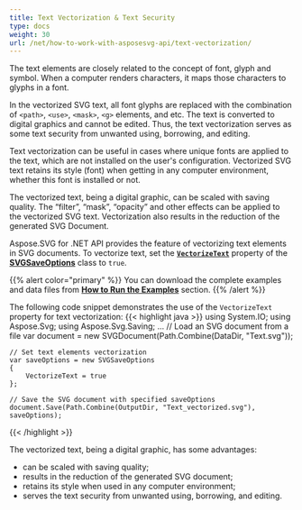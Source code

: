 ```yaml
---
title: Text Vectorization & Text Security 
type: docs
weight: 30
url: /net/how-to-work-with-asposesvg-api/text-vectorization/
---
```


The text elements are closely related to the concept of font, glyph and symbol. When a computer renders characters, it maps those characters to glyphs in a font.

In the vectorized SVG text, all font glyphs are replaced with the combination of `<path>`, `<use>`, `<mask>`, `<g>` elements, and etc.  The text is converted to digital graphics and cannot be edited. Thus, the text vectorization serves as some text security from unwanted using, borrowing,  and editing.

Text vectorization can be useful in cases where unique fonts are applied to the text, which are not installed on the user's configuration. Vectorized SVG text retains its style (font) when getting in any computer environment, whether this font is installed or not.

The vectorized text, being a digital graphic, can be scaled with saving quality. The “filter”, “mask”, “opacity” and other effects can be applied to the vectorized SVG text. Vectorization also results in the reduction of the generated SVG Document.

Aspose.SVG for .NET API provides the feature of vectorizing text elements in SVG documents. To vectorize text, set the [**`VectorizeText`**](https://apireference.aspose.com/svg/net/aspose.svg.saving/svgsaveoptions/properties/vectorizetext) property of the [**SVGSaveOptions**](https://apireference.aspose.com/svg/net/aspose.svg.saving/svgsaveoptions) class to `true`.

{{% alert color="primary" %}} 
You can download the complete examples and data files from [**Нow to Run the Examples**](http://docs.aspose.com/svg/net/how-to-run-the-examples/) section.
{{% /alert %}} 

The following code snippet demonstrates the use of the `VectorizeText` property for text vectorization:
{{< highlight java >}}
using System.IO;
using Aspose.Svg;
using Aspose.Svg.Saving;
...
    // Load an SVG document from a file
    var document = new SVGDocument(Path.Combine(DataDir, "Text.svg"));

    // Set text elements vectorization 
    var saveOptions = new SVGSaveOptions
    {
        VectorizeText = true
    };
    
    // Save the SVG document with specified saveOptions
    document.Save(Path.Combine(OutputDir, "Text_vectorized.svg"), saveOptions);
{{< /highlight >}}

The vectorized text, being a digital graphic, has some advantages:
 - can be scaled with saving quality;
 - results in the reduction of the generated SVG document;
 - retains its style when used in any computer environment;
 - serves the text security from unwanted using, borrowing,  and editing.



